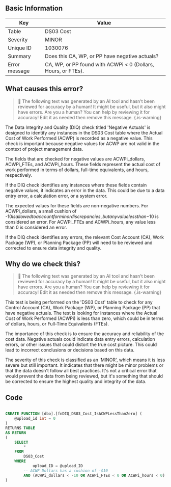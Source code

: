 ## Basic Information
| Key         | Value          |
|-------------|----------------|
| Table       | DS03 Cost |
| Severity    | MINOR |
| Unique ID   | 1030076   |
| Summary     | Does this CA, WP, or PP have negative actuals? |
| Error message | CA, WP, or PP found with ACWPi < 0 (Dollars, Hours, or FTEs). |

## What causes this error?

> :robot: The following text was generated by an AI tool and hasn't been reviewed for accuracy by a human! It might be useful, but it also might have errors. Are you a human? You can help by reviewing it for accuracy! Edit it as needed then remove this message.
{.is-warning}

The Data Integrity and Quality (DIQ) check titled 'Negative Actuals' is designed to identify any instances in the DS03 Cost table where the Actual Cost of Work Performed (ACWP) is recorded as a negative value. This check is important because negative values for ACWP are not valid in the context of project management data.

The fields that are checked for negative values are ACWPi_dollars, ACWPi_FTEs, and ACWPi_hours. These fields represent the actual cost of work performed in terms of dollars, full-time equivalents, and hours, respectively. 

If the DIQ check identifies any instances where these fields contain negative values, it indicates an error in the data. This could be due to a data entry error, a calculation error, or a system error. 

The expected values for these fields are non-negative numbers. For ACWPi_dollars, a small cushion of -$10 is allowed to account for minor discrepancies, but any value less than -$10 is considered an error. For ACWPi_FTEs and ACWPi_hours, any value less than 0 is considered an error. 

If the DIQ check identifies any errors, the relevant Cost Account (CA), Work Package (WP), or Planning Package (PP) will need to be reviewed and corrected to ensure data integrity and quality.
## Why do we check this?

> :robot: The following text was generated by an AI tool and hasn't been reviewed for accuracy by a human! It might be useful, but it also might have errors. Are you a human? You can help by reviewing it for accuracy! Edit it as needed then remove this message.
{.is-warning}

This test is being performed on the 'DS03 Cost' table to check for any Control Account (CA), Work Package (WP), or Planning Package (PP) that have negative actuals. The test is looking for instances where the Actual Cost of Work Performed (ACWPi) is less than zero, which could be in terms of dollars, hours, or Full-Time Equivalents (FTEs). 

The importance of this check is to ensure the accuracy and reliability of the cost data. Negative actuals could indicate data entry errors, calculation errors, or other issues that could distort the true cost picture. This could lead to incorrect conclusions or decisions based on this data. 

The severity of this check is classified as an 'MINOR', which means it is less severe but still important. It indicates that there might be minor problems or that the data doesn't follow all best practices. It's not a critical error that would prevent the data from being reviewed, but it's something that should be corrected to ensure the highest quality and integrity of the data.
## Code

```sql

CREATE FUNCTION [dbo].[fnDIQ_DS03_Cost_IsACWPLessThanZero] (
	@upload_id int = 0
)
RETURNS TABLE
AS RETURN
(
	SELECT 
		* 
	FROM 
		DS03_Cost
	WHERE
			upload_ID = @upload_ID
		-- ACWP Dollars has a cushion of -$10
		AND (ACWPi_dollars < -10 OR ACWPi_FTEs < 0 OR ACWPi_hours < 0)
)
```
